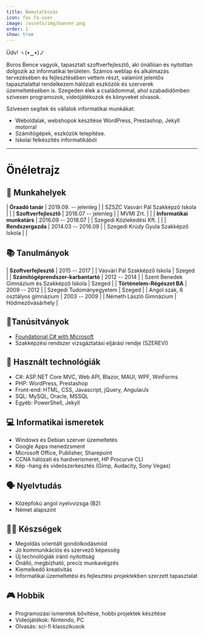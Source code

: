 ```yaml
---
title: Bemutatkozás
icon: fas fa-user
image: /assets/img/banner.png
order: 1
show: true
---
```


Üdv! ヽ(•‿•)ノ

Boros Bence vagyok, tapasztalt szoftverfejlesztő, aki önállóan és nyitottan dolgozik az informatikai területen. Számos weblap és alkalmazás tervezésében és fejlesztésében vettem részt, valamint jelentős tapasztalattal rendelkezem hálózati eszközök és szerverek üzemeltetésében is. Szegeden élek a családommal, ahol szabadidőmben szívesen programozok, videójátékozok és könyveket olvasok.

Szívesen segítek és vállalok informatikai munkákat:
- Weboldalak, webshopok készítése WordPress, Prestashop, Jekyll motorral
- Számítógépek, eszközök telepítése.
- Iskolai felkészítés informatikából

***

# Önéletrajz

## 💼 Munkahelyek

| **Óraadó tanár** | 2019.09. -- jelenleg |
| SZSZC Vasvári Pál Szakképző Iskola |  |
| **Szoftverfejlesztő** | 2018.07 -- jelenleg |
| MVMI Zrt. |  |
| **Informatikai munkatárs** | 2016.09 -- 2018.07 |
| Szegedi Közlekedési Kft. |  |
| **Rendszergazda** | 2014.03 -- 2016.09 |
| Szegedi Krúdy Gyula Szakképző Iskola |  |

## 📚 Tanulmányok

| **Szoftverfejlesztő** | 2015 -- 2017 |
| Vasvári Pál Szakképző Iskola | Szeged |
| **Számítógéprendszer-karbantartó** | 2012 -- 2014 |
| Szent Benedek Gimnázium és Szakképző Iskola | Szeged |
| **Történelem-Régészet BA** | 2009 -- 2012 |
| Szegedi Tudományegyetem | Szeged |
| Angol szak, 6 osztályos gimnázium | 2003 -- 2009 |
| Németh László Gimnázium | Hódmezővásárhely |

## 📜Tanúsítványok
- [Foundational C# with Microsoft](https://www.freecodecamp.org/certification/benzo90/foundational-c-sharp-with-microsoft)
- Szakképzési rendszer vizsgáztatási eljárási rendje (SZEREVI)

## 🧰 Használt technológiák
- C#: ASP.NET Core MVC, Web API, Blazor, MAUI, WPF, WinForms
- PHP: WordPress, Prestashop
- Front-end: HTML, CSS, Javascript, jQuery, AngularJs
- SQL: MySQL, Oracle, MSSQL
- Egyéb: PowerShell, Jekyll

## 💻 Informatikai ismeretek
- Windows és Debian szerver üzemeltetés
- Google Apps menedzsment
- Microsoft Office, Publisher, Sharepoint
- CCNA hálózati és hardverismeret, HP Procurve CLI
- Kép -hang és videószerkesztés (Gimp, Audacity, Sony Vegas)

## 🗣 Nyelvtudás
- Középfokú angol nyelvvizsga (B2)
- Német alapszint

## 🤹‍♀️ Készségek
- Megoldás orientált gondolkodásmód
- Jó kommunikációs és szervező képesség
- Új technológiák iránti nyitottság
- Önálló, megbízható, precíz munkavégzés
- Kiemelkedő kreativitás
- Informatikai üzemeltetési és fejlesztési projektekben szerzett tapasztalat

## 🎮 Hobbik
- Programozási ismeretek bővítése, hobbi projektek készítése
- Videójátékok: Nintendo, PC
- Olvasás: sci-fi klasszikusok